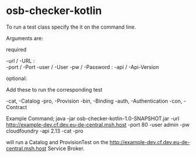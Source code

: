 # osb-checker-kotlin

To run a test class specify the it on the command line.


Arguments are:

required

-url / -URL :  
-port / -Port 
-user / -User
-pw / -Password : 
-api / -Api-Version 

optional:

Add these to run the corresponding test

-cat, -Catalog 
-pro, -Provision
-bin,  -Binding
-auth,  -Authentication
-con, -Contract


Example Command;
java -jar osb-checker-kotlin-1.0-SNAPSHOT.jar -url http://example-dev.cf.dev.eu-de-central.msh.host -port 80 -user admin -pw cloudfoundry -api 2.13  -cat -pro

will run a Catalog and ProvisionTest on the http://example-dev.cf.dev.eu-de-central.msh.host Service Broker.

